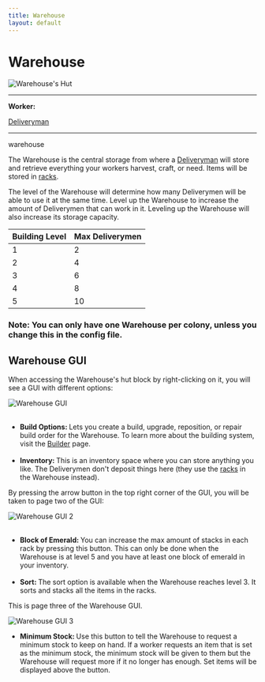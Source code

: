 ```yaml
---
title: Warehouse
layout: default
---
```

# Warehouse

<div class="infobox box text-center">
    <img src="../../assets/images/buildings/warehouse.png" alt="Warehouse's Hut" />
    <hr />
    <div class="row section-text text-left">
        <div class="col">
        <p><strong>Worker:</strong></p>
        </div>
        <div class="col">
        <p><a href="../workers/deliveryman">Deliveryman</a></p>
        </div>
    </div>
    <hr />
    <recipe>warehouse</recipe>
</div>

The Warehouse is the central storage from where a [Deliveryman](../../source/workers/deliveryman) will store and retrieve everything your workers harvest, craft, or need. Items will be stored in [racks](../../source/items/rack).

The level of the Warehouse will determine how many Deliverymen will be able to use it at the same time. Level up the Warehouse to increase the amount of Deliverymen that can work in it. Leveling up the Warehouse will also increase its storage capacity.

| Building Level | Max Deliverymen |
| -----  | ------ |
| 1 | 2  |
| 2 | 4  |
| 3 | 6  |
| 4 | 8  |
| 5 | 10 |  


### Note: You can only have one Warehouse per colony, unless you change this in the config file.

## Warehouse GUI

When accessing the Warehouse's hut block by right-clicking on it, you will see a GUI with different options:  

<div class="row">
  <div class="col-sm-12 col-md">
    <img src="../../assets/images/gui/warehousegui1.png" class="img-fluid mx-auto" alt="Warehouse GUI">
  </div>
  <div class="col-sm-12 col-md">
    <br>
    <ul>
      <li><strong>Build Options: </strong>Lets you create a build, upgrade, reposition, or repair build order for the Warehouse. To learn more about the building system, visit the <a href="../../source/workers/builder">Builder</a> page.</li><br>
      <li><strong>Inventory: </strong>This is an inventory space where you can store anything you like. The Deliverymen don't deposit things here (they use the <a href="../../source/items/rack">racks</a> in the Warehouse instead).</li>
    </ul>
  </div>
</div>  

By pressing the arrow button in the top right corner of the GUI, you will be taken to page two of the GUI:  

<div class="row">
  <div class="col-sm-12 col-md">
    <img src="../../assets/images/gui/warehousegui2.png" class="img-fluid mx-auto" alt="Warehouse GUI 2">
  </div><br>
  <div class="col-sm-12 col-md">
    <ul>
      <li><strong>Block of Emerald: </strong>You can increase the max amount of stacks in each rack by pressing this button. This can only be done when the Warehouse is at level 5 and you have at least one block of emerald in your inventory.</li><br>
      <li><strong>Sort: </strong>The sort option is available when the Warehouse reaches level 3. It sorts and stacks all the items in the racks.
    </ul>
    
This is page three of the Warehouse GUI.

<div class="row">
  <div class="col-sm-12 col-md">
    <img src="../../assets/images/gui/warehousegui3.png" class="img-fluid mx-auto" alt="Warehouse GUI 3">
  </div>
  <div class="col-sm-12 col-md">
      <ul>
      <li><strong> Minimum Stock: </strong> Use this button to tell the Warehouse to request a minimum stock to keep on hand. If a worker requests an item that is set as the minimum stock, the minimum stock will be given to them but the Warehouse will request more if it no longer has enough. Set items will be displayed above the button.
      </ul>
    </div>  
  <br>
